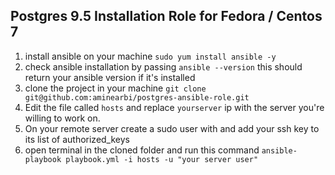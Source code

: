 Postgres 9.5 Installation Role for Fedora / Centos 7
------------------------------

 1. install ansible on your machine `sudo yum install ansible -y`
 2. check ansible installation by passing `ansible --version` this should return your ansible version if it's installed
 3.  clone the project in your machine `git clone git@github.com:aminearbi/postgres-ansible-role.git`
 4. Edit the file called `hosts` and replace `yourserver` ip with the server you're willing to work on.
 5. On your remote server create a sudo user with and add your ssh key to its list of authorized_keys
 6. open terminal in the cloned folder and run this command `ansible-playbook playbook.yml -i hosts -u "your server user"` 
 